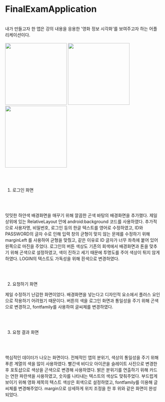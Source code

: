# FinalExamApplication
<html>
<body>
<br>
내가 만들고자 한 앱은 강의 내용을 응용한 '영화 정보 시각화'를 보여주고자 하는 어플리케이션이다.
<br>
  <br>

<div>
  <img width="200" src="https://user-images.githubusercontent.com/70988772/101244467-138c4700-374a-11eb-9c07-161b019164f9.png">
  <img width="200" src="https://user-images.githubusercontent.com/70988772/101244347-5699ea80-3749-11eb-99d6-4497f3352de0.png">
  <img width="200" src="https://user-images.githubusercontent.com/70988772/101244470-171fce00-374a-11eb-847b-3231b6689824.png">
 </div>
 
 <br><br>
 
 1. 로그인 화면
 
<br><br>

밋밋한 하얀색 배경화면을 매꾸기 위해 깔끔한 곤색 바탕의 배경화면을 추가했다. 
제일 상위에 있는 RelativeLayout 안에 android:background 코드를 사용하였다.
추가적으로 사용자명, 비밀번호, 로그인 등의 한글 텍스트를 영어로 수정하였고, ID와 PASSWORD의 글자 수로 인해 입력 창의 균형이 맞지 않는
문제를 수정하기 위해 marginLeft 를 사용하여 균형을 맞췄고, 같은 이유로 ID 글자가 너무 좌측에 붙어 있어 왼쪽으로 마진을 주었다.
로그인의 버튼 색상도 기존의 회색에서 배경화면과 톤을 맞추기 위해 곤색으로 설정하였고, 색이 진하고 세기 때문에 투명도를 주어
색상이 튀지 않게 하였다. LOGIN의 텍스트도 가독성을 위해 흰색으로 변경하였다.

<br><br>

2. 요청하기 화면

제일 수정하기 난감한 화면이었다. 배경화면을 넣는다고 디자인적 요소에서 플러스 요인으로 작용하기 어려웠기 때문이다.
버튼의 색을 로그인 화면과 통일성을 주기 위해 곤색으로 변경하고, fontfamily를 사용하여 글씨체를 변경하였다.

<br><br>

3. 요청 결과 화면

<br><br>

핵심적인 데이터가 나오는 화면이다. 전체적인 앱의 분위기, 색상의 통일성을 주기 위해 푸른 계열의 색을 많이 사용하였다. 
빨간색 비디오 아이콘을 슬레이트 사진으로 변경한 후 포토샵으로 색상을 곤색으로 변경해 사용하였다. 
밝은 분위기를 연출하기 위해 카드는 연한 파란색을 사용하였고, 숫자를 나타내는 텍스트의 색상도 맞춰주었다.
부드럽게 보이기 위해 영화 제목의 텍스트 색상은 회색으로 설정하였고, fontfamily를 이용해 글씨체를 변경해주었다.
margin으로 상세하게 위치 조정을 한 후 위와 같은 화면이 완성되었다.

<br><br>


